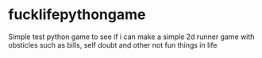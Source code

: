 # fucklifepythongame
Simple test python game to see if i can make a simple 2d runner game with obsticles such as bills, self doubt and other not fun things in life
